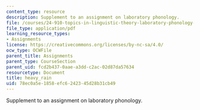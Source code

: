 ```yaml
---
content_type: resource
description: Supplement to an assignment on laboratory phonology.
file: /courses/24-910-topics-in-linguistic-theory-laboratory-phonology-spring-2007/78ec0a5e1858efc6242345d28b31cb49_heavy_rain.pdf
file_type: application/pdf
learning_resource_types:
- Assignments
license: https://creativecommons.org/licenses/by-nc-sa/4.0/
ocw_type: OCWFile
parent_title: Assignments
parent_type: CourseSection
parent_uid: fcd2b437-0aae-a3dd-c2ac-02d87da57634
resourcetype: Document
title: heavy_rain
uid: 78ec0a5e-1858-efc6-2423-45d28b31cb49
---
```

Supplement to an assignment on laboratory phonology.